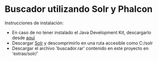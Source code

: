 Buscador utilizando Solr y Phalcon
==================================

Instrucciones de instalación:
- En caso de no tener instalado el Java Development Kit, descargarlo desde [aquí](http://www.oracle.com/technetwork/es/java/javase/downloads/jdk7-downloads-1880260.html)
- Descargar [Solr](http://www.apache.org/dyn/closer.cgi/lucene/solr/4.5.0) y descomprimirlo en una ruta accesible como C:/solr
- Descargar el archivo 'buscador.rar' contenido en este proyecto en 'extras/solr/'
